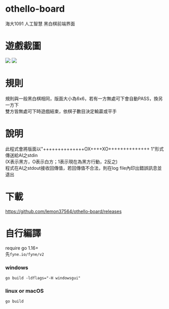 # othello-board
海大1091 人工智慧 黑白棋前端界面

# 遊戲截圖
![](https://raw.githubusercontent.com/lemon37564/othello-board/main/screenshot/screenshot1.webp)
![](https://raw.githubusercontent.com/lemon37564/othello-board/main/screenshot/screenshot2.webp)

# 規則
規則與一般黑白棋相同，版面大小為6x6，若有一方無處可下會自動PASS，換另一方下  
雙方皆無處可下時遊戲結束，依棋子數目決定輸贏或平手  

# 說明
此程式會將版面以"++++++++++++++OX++++XO++++++++++++++ 1"形式傳送給AI之stdin  
(X表示黑方，O表示白方；1表示現在為黑方行動，2反之)  
程式在AI之stdout接收回傳值，若回傳值不合法，則在log file內印出錯誤訊息並退出  

# 下載
https://github.com/lemon37564/othello-board/releases

# 自行編譯
require go 1.16+  
先```fyne.io/fyne/v2```
### windows
```go build -ldflags="-H windowsgui"```  
### linux or macOS
```go build```  
